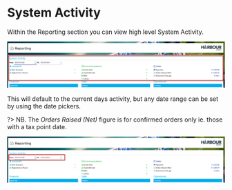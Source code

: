 # System Activity

Within the Reporting section you can view high level System Activity.

![image-20200724152503706](image-20200724152503706.png)

This will default to the current days activity, but any date range can be set by using the date pickers.  

?> NB. The *Orders Raised (Net)* figure is for confirmed orders only ie. those with a tax point date.

![image-20200724152532492](image-20200724152532492.png)